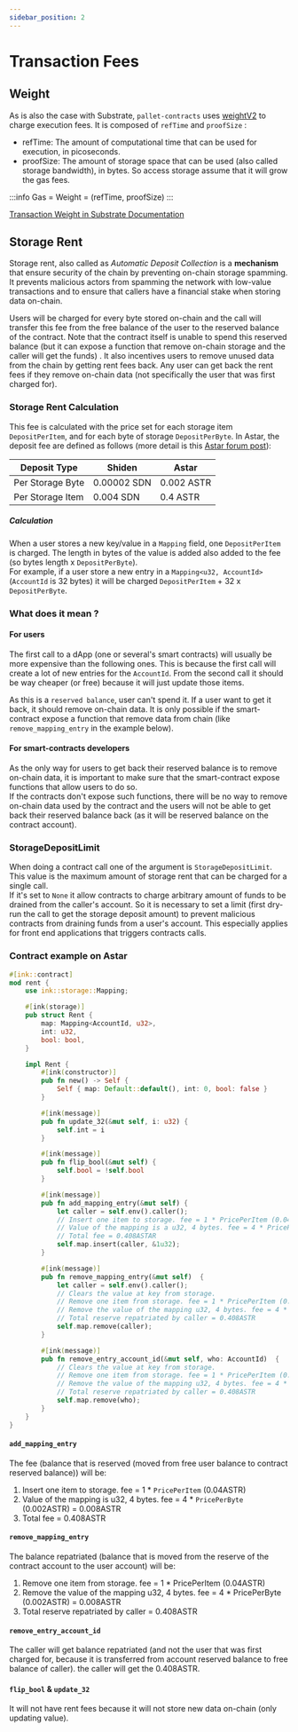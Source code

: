 ```yaml
---
sidebar_position: 2
---
```


# Transaction Fees

## Weight

As is also the case with Substrate, `pallet-contracts` uses [weightV2][weight] to charge execution fees. It is composed of `refTime` and `proofSize` :
- refTime: The amount of computational time that can be used for execution, in picoseconds.
- proofSize: The amount of storage space that can be used (also called storage bandwidth), in bytes. So access storage assume that it will grow the gas fees.

:::info
Gas = Weight = (refTime, proofSize)
:::

[Transaction Weight in Substrate Documentation][weight]

## Storage Rent

Storage rent, also called as *Automatic Deposit Collection* is a **mechanism** that ensure security of the chain by preventing on-chain storage spamming.
It prevents malicious actors from spamming the network with low-value transactions and to ensure that callers have a financial stake when storing data on-chain.

Users will be charged for every byte stored on-chain and the call will transfer this fee from the free balance of the user to the reserved balance of the contract. Note that the contract itself is unable to spend this reserved balance (but it can expose a function that remove on-chain storage and the caller will get the funds) .
It also incentives users to remove unused data from the chain by getting rent fees back. Any user can get back the rent fees if they remove on-chain data (not specifically the user that was first charged for).

### Storage Rent Calculation

This fee is calculated with the price set for each storage item `DepositPerItem`, and for each byte of storage `DepositPerByte`. In Astar, the deposit fee are defined as follows (more detail is this [Astar forum post](https://forum.astar.network/t/revising-rent-fee-on-astar-shiden/4309/1)):

| Deposit Type | Shiden               | Astar              |
|--------------|----------------------|--------------------|
| Per Storage Byte | 0.00002 SDN | 0.002 ASTR |
| Per Storage Item |  	0.004 SDN   | 0.4 ASTR |

##### Calculation

When a user stores a new key/value in a `Mapping` field, one `DepositPerItem` is charged. The length in bytes of the value is added also added to the fee (so bytes length x `DepositPerByte`).     
For example, if a user store a new entry in a `Mapping<u32, AccountId>` (`AccountId` is 32 bytes) it will be charged `DepositPerItem` + 32 x `DepositPerByte`. 

### What does it mean ?

#### For users

The first call to a dApp (one or several's smart contracts) will usually be more expensive than the following ones.
This is because the first call will create a lot of new entries for the `AccountId`. From the second call it should be way cheaper (or free) because it will just update those items.

As this is a `reserved balance`, user can't spend it. 
If a user want to get it back, it should remove on-chain data. It is only possible if the smart-contract expose a function that remove data from chain (like `remove_mapping_entry` in the example below).

#### For smart-contracts developers

As the only way for users to get back their reserved balance is to remove on-chain data, it is important to make sure that the smart-contract expose functions that allow users to do so.   
If the contracts don't expose such functions, there will be no way to remove on-chain data used by the contract and the 
users will not be able to get back their reserved balance back (as it will be reserved balance on the contract account).

### StorageDepositLimit

When doing a contract call one of the argument is `StorageDepositLimit`. This value is the maximum amount of storage rent that can be charged for a single call.    
If it's set to `None` it allow contracts to charge arbitrary amount of funds to be drained from the caller's account. 
So it is necessary to set a limit (first dry-run the call to get the storage deposit amount) to prevent malicious contracts from draining funds from a user's account.
This especially applies for front end applications that triggers contracts calls.

### Contract example on Astar

```rust
#[ink::contract]
mod rent {
    use ink::storage::Mapping;

    #[ink(storage)]
    pub struct Rent {
        map: Mapping<AccountId, u32>,
        int: u32,
        bool: bool,
    }

    impl Rent {
        #[ink(constructor)]
        pub fn new() -> Self {
            Self { map: Default::default(), int: 0, bool: false }
        }

        #[ink(message)]
        pub fn update_32(&mut self, i: u32) {
            self.int = i
        }

        #[ink(message)]
        pub fn flip_bool(&mut self) {
            self.bool = !self.bool
        }

        #[ink(message)]
        pub fn add_mapping_entry(&mut self) {
            let caller = self.env().caller();
            // Insert one item to storage. fee = 1 * PricePerItem (0.04ASTAR) =
            // Value of the mapping is a u32, 4 bytes. fee = 4 * PricePerByte (0.002ASTAR) = 0.008ASTAR
            // Total fee = 0.408ASTAR
            self.map.insert(caller, &1u32);
        }

        #[ink(message)]
        pub fn remove_mapping_entry(&mut self)  {
            let caller = self.env().caller();
            // Clears the value at key from storage.
            // Remove one item from storage. fee = 1 * PricePerItem (0.04ASTR) =
            // Remove the value of the mapping u32, 4 bytes. fee = 4 * PricePerByte (0.002ASTR) = 0.008ASTR
            // Total reserve repatriated by caller = 0.408ASTR
            self.map.remove(caller);
        }

        #[ink(message)]
        pub fn remove_entry_account_id(&mut self, who: AccountId)  {
            // Clears the value at key from storage.
            // Remove one item from storage. fee = 1 * PricePerItem (0.04ASTR) =
            // Remove the value of the mapping u32, 4 bytes. fee = 4 * PricePerByte (0.002ASTR) = 0.008ASTR
            // Total reserve repatriated by caller = 0.408ASTR
            self.map.remove(who);
        }
    }
}
```

#### `add_mapping_entry`

The fee (balance that is reserved (moved from free user balance to contract reserved balance)) will be:
1. Insert one item to storage. fee = 1 * `PricePerItem` (0.04ASTR)
2. Value of the mapping is u32, 4 bytes. fee = 4 * `PricePerByte` (0.002ASTR) = 0.008ASTR
3. Total fee = 0.408ASTR

#### `remove_mapping_entry`

The balance repatriated (balance that is moved from the reserve of the contract account to the user account) will be:
1. Remove one item from storage. fee = 1 * PricePerItem (0.04ASTR)
2. Remove the value of the mapping u32, 4 bytes. fee = 4 * PricePerByte (0.002ASTR) = 0.008ASTR
3. Total reserve repatriated by caller = 0.408ASTR

#### `remove_entry_account_id`

The caller will get balance repatriated (and not the user that was first charged for, because it is transferred from account reserved balance to free balance of caller). the caller will get the 0.408ASTR.

#### `flip_bool` & `update_32`

It will not have rent fees because it will not store new data on-chain (only updating value).

[weight]: https://docs.substrate.io/reference/how-to-guides/weights/